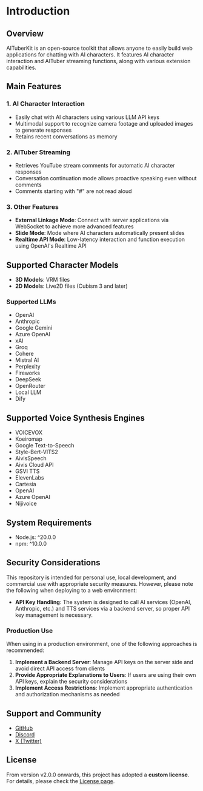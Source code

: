 # Introduction

## Overview

AITuberKit is an open-source toolkit that allows anyone to easily build web applications for chatting with AI characters. It features AI character interaction and AITuber streaming functions, along with various extension capabilities.

## Main Features

### 1. AI Character Interaction

- Easily chat with AI characters using various LLM API keys
- Multimodal support to recognize camera footage and uploaded images to generate responses
- Retains recent conversations as memory

### 2. AITuber Streaming

- Retrieves YouTube stream comments for automatic AI character responses
- Conversation continuation mode allows proactive speaking even without comments
- Comments starting with "#" are not read aloud

### 3. Other Features

- **External Linkage Mode**: Connect with server applications via WebSocket to achieve more advanced features
- **Slide Mode**: Mode where AI characters automatically present slides
- **Realtime API Mode**: Low-latency interaction and function execution using OpenAI's Realtime API

## Supported Character Models

- **3D Models**: VRM files
- **2D Models**: Live2D files (Cubism 3 and later)

### Supported LLMs

- OpenAI
- Anthropic
- Google Gemini
- Azure OpenAI
- xAI
- Groq
- Cohere
- Mistral AI
- Perplexity
- Fireworks
- DeepSeek
- OpenRouter
- Local LLM
- Dify

## Supported Voice Synthesis Engines

- VOICEVOX
- Koeiromap
- Google Text-to-Speech
- Style-Bert-VITS2
- AivisSpeech
- Aivis Cloud API
- GSVI TTS
- ElevenLabs
- Cartesia
- OpenAI
- Azure OpenAI
- Nijivoice

## System Requirements

- Node.js: ^20.0.0
- npm: ^10.0.0

## Security Considerations

This repository is intended for personal use, local development, and commercial use with appropriate security measures. However, please note the following when deploying to a web environment:

- **API Key Handling**: The system is designed to call AI services (OpenAI, Anthropic, etc.) and TTS services via a backend server, so proper API key management is necessary.

### Production Use

When using in a production environment, one of the following approaches is recommended:

1. **Implement a Backend Server**: Manage API keys on the server side and avoid direct API access from clients
2. **Provide Appropriate Explanations to Users**: If users are using their own API keys, explain the security considerations
3. **Implement Access Restrictions**: Implement appropriate authentication and authorization mechanisms as needed

## Support and Community

- [GitHub](https://github.com/tegnike/aituber-kit)
- [Discord](https://discord.gg/5rHEue52nZ)
- [X (Twitter)](https://x.com/tegnike)

## License

From version v2.0.0 onwards, this project has adopted a **custom license**. For details, please check the [License page](/en/guide/license).
